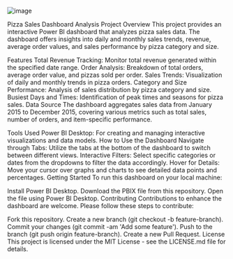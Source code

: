![image](https://github.com/SourovJahid/Data-Analyst-Portfolio-Project-Power-BI-SQL/assets/34420616/ce688b59-c2a3-491b-895f-fb4ba32afe09)

Pizza Sales Dashboard Analysis
Project Overview
This project provides an interactive Power BI dashboard that analyzes pizza sales data. The dashboard offers insights into daily and monthly sales trends, revenue, average order values, and sales performance by pizza category and size.

Features
Total Revenue Tracking: Monitor total revenue generated within the specified date range.
Order Analysis: Breakdown of total orders, average order value, and pizzas sold per order.
Sales Trends: Visualization of daily and monthly trends in pizza orders.
Category and Size Performance: Analysis of sales distribution by pizza category and size.
Busiest Days and Times: Identification of peak times and seasons for pizza sales.
Data Source
The dashboard aggregates sales data from January 2015 to December 2015, covering various metrics such as total sales, number of orders, and item-specific performance.

Tools Used
Power BI Desktop: For creating and managing interactive visualizations and data models.
How to Use the Dashboard
Navigate through Tabs: Utilize the tabs at the bottom of the dashboard to switch between different views.
Interactive Filters: Select specific categories or dates from the dropdowns to filter the data accordingly.
Hover for Details: Move your cursor over graphs and charts to see detailed data points and percentages.
Getting Started
To run this dashboard on your local machine:

Install Power BI Desktop.
Download the PBIX file from this repository.
Open the file using Power BI Desktop.
Contributing
Contributions to enhance the dashboard are welcome. Please follow these steps to contribute:

Fork this repository.
Create a new branch (git checkout -b feature-branch).
Commit your changes (git commit -am 'Add some feature').
Push to the branch (git push origin feature-branch).
Create a new Pull Request.
License
This project is licensed under the MIT License - see the LICENSE.md file for details.
